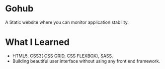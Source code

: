 # Gohub

A Static website where you can monitor application stability.

# What I Learned

* HTML5, CSS3( CSS GRID, CSS FLEXBOX), SASS.
* Building beautiful user interface without using any front end framework.
